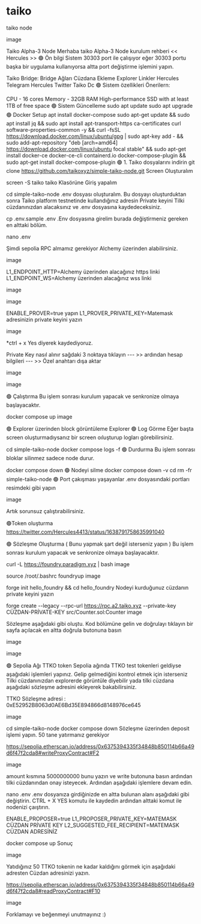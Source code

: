# taiko
taiko node

image

Taiko Alpha-3 Node
Merhaba taiko Alpha-3 Node kurulum rehberi
<< Hercules >>
🟢 Ön bilgi
Sistem 30303 port ile çalışıyor eğer 30303 portu başka bir uygulama kullanıyorsa altta port değiştirme işlemini yapın.

Taiko Bridge:
Bridge
Ağları Cüzdana Ekleme
Explorer
Linkler
Hercules Telegram
Hercules Twitter
Taiko Dc
🟢 Sistem özellikleri
Önerilern:

CPU - 16 cores
Memory - 32GB RAM
High-performance SSD with at least 1TB of free space
🟢 Sistem Güncelleme
sudo apt update
sudo apt upgrade
🟢 Docker Setup
apt install docker-compose
sudo apt-get update && sudo apt install jq && sudo apt install apt-transport-https ca-certificates curl software-properties-common -y && curl -fsSL https://download.docker.com/linux/ubuntu/gpg | sudo apt-key add - && sudo add-apt-repository "deb [arch=amd64] https://download.docker.com/linux/ubuntu focal stable" && sudo apt-get install docker-ce docker-ce-cli containerd.io docker-compose-plugin && sudo apt-get install docker-compose-plugin
🟢 1. Taiko dosyalarını indirin
git clone https://github.com/taikoxyz/simple-taiko-node.git
Screen Oluşturalım

screen -S taiko
taiko Klasörüne Giriş yapalım

cd simple-taiko-node
.env dosyası oluşturalım. Bu dosyayı oluşturduktan sonra Taiko platform testnetinde kullandığınız adresin Private keyini Tilki cüzdanınızdan alacaksınız ve .env dosyasına kaydedeceksiniz.

cp .env.sample .env
.Env dosyasına girelim burada değiştirmeniz gereken en alttaki bölüm.

nano .env



Şimdi sepolia RPC almamız gerekiyor Alchemy üzerinden alabilirsiniz.

image

L1_ENDPOINT_HTTP=Alchemy üzerinden alacağınız https linki
L1_ENDPOINT_WS=Alchemy üzerinden alacağınız wss linki

image


image




ENABLE_PROVER=true yapın
L1_PROVER_PRIVATE_KEY=Matemask adresinizin private keyini yazın

image

*ctrl + x Yes diyerek kaydediyoruz.



Private Key nasıl alınır sağdaki 3 noktaya tıklayın --- >> ardından hesap bilgileri --- >> Özel anahtarı dışa aktar

image


image

🟢 Çalıştırma
Bu işlem sonrası kurulum yapacak ve senkronize olmaya başlayacaktır.

docker compose up
image

🟢 Explorer üzerinden block görüntüleme
Explorer
🟢 Log Görme
Eğer başta screen oluşturmadıysanız bir screen oıluşturup logları görebilirsiniz.

cd simple-taiko-node
docker compose logs -f
🟢 Durdurma
Bu işlem sonrası bloklar silinmez sadece node durur.

docker compose down
🟢 Nodeyi silme
docker compose down -v
cd
rm -fr simple-taiko-node
🟢 Port çakışması yaşayanlar
.env dosyasındaki portları resimdeki gibi yapın

image

Artık sorunsuz çalıştırabilirsiniz.

🟢Token oluşturma
https://twitter.com/Hercules4413/status/1638791758635991040

🟢 Sözleşme Oluşturma ( Bunu yapmak şart değil isterseniz yapın )
Bu işlem sonrası kurulum yapacak ve senkronize olmaya başlayacaktır.

curl -L https://foundry.paradigm.xyz | bash
image

source /root/.bashrc
foundryup
image

forge init hello_foundry && cd hello_foundry
Nodeyi kurduğunuz cüzdanın private keyini yazın

forge create --legacy --rpc-url https://rpc.a2.taiko.xyz --private-key CÜZDAN-PRİVATE-KEY src/Counter.sol:Counter
image

Sözleşme aşağıdaki gibi oluştu. Kod bölümüne gelin ve doğrulayı tıklayın bir sayfa açılacak en altta doğrula butonuna basın

image

image

🟢 Sepolia Ağı TTKO token
Sepolia ağında TTKO test tokenleri geldiyse aşağıdaki işlemleri yapınız. Gelip gelmediğini kontrol etmek için isterseniz Tilki cüzdanınızdan explorerde görüntüle diyebilir yada tilki cüzdana aşağıdaki sözleşme adresini ekleyerek bakabilirsiniz.

TTKO Sözleşme adresi : 0xE52952B8063d0AE6Bd35E894866d8148976ce645

image

cd simple-taiko-node
docker compose down
Sözleşme üzerinden deposit işlemi yapın. 50 tane yatırmanız gerekiyor

https://sepolia.etherscan.io/address/0x6375394335f34848b850114b66a49d6f47f2cda8#writeProxyContract#F2

image

amount kısmına 5000000000 bunu yazın ve write butonuna basın ardından tilki cüzdanından onay isteyecek. Ardından aşağıdaki işlemlere devam edin.

nano .env
.env dosyanıza girdiğinizde en altta bulunan alanı aşağıdaki gibi değiştirin. CTRL + X YES komutu ile kaydedin ardından alttaki komut ile nodenizi çaıştırın.

ENABLE_PROPOSER=true
L1_PROPOSER_PRIVATE_KEY=MATEMASK CÜZDAN PRİVATE KEY
L2_SUGGESTED_FEE_RECIPIENT=MATEMASK CÜZDAN ADRESİNİZ

docker compose up
Sonuç

image


Yatıdığınız 50 TTKO tokenin ne kadar kaldığını görmek için aşağıdaki adresten Cüzdan adresinizi yazın.

https://sepolia.etherscan.io/address/0x6375394335f34848b850114b66a49d6f47f2cda8#readProxyContract#F10

image

Forklamayı ve beğenmeyi unutmayınız :)
